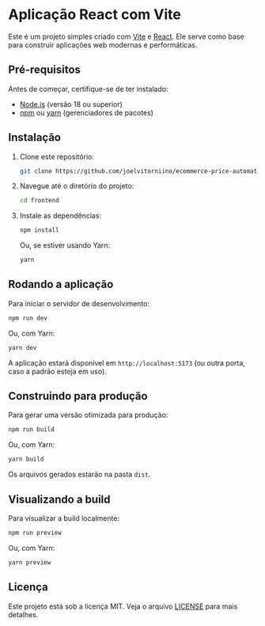 # Aplicação React com Vite

Este é um projeto simples criado com [Vite](https://vitejs.dev/) e [React](https://react.dev/). Ele serve como base para construir aplicações web modernas e performáticas.

## Pré-requisitos

Antes de começar, certifique-se de ter instalado:

- [Node.js](https://nodejs.org/) (versão 18 ou superior)
- [npm](https://www.npmjs.com/) ou [yarn](https://yarnpkg.com/) (gerenciadores de pacotes)

## Instalação

1. Clone este repositório:

   ```bash
   git clone https://github.com/joelvitorniino/ecommerce-price-automation
   ```

2. Navegue até o diretório do projeto:

   ```bash
   cd frontend
   ```

3. Instale as dependências:

   ```bash
   npm install
   ```

   Ou, se estiver usando Yarn:

   ```bash
   yarn
   ```

## Rodando a aplicação

Para iniciar o servidor de desenvolvimento:

```bash
npm run dev
```

Ou, com Yarn:

```bash
yarn dev
```

A aplicação estará disponível em `http://localhost:5173` (ou outra porta, caso a padrão esteja em uso).

## Construindo para produção

Para gerar uma versão otimizada para produção:

```bash
npm run build
```

Ou, com Yarn:

```bash
yarn build
```

Os arquivos gerados estarão na pasta `dist`.

## Visualizando a build

Para visualizar a build localmente:

```bash
npm run preview
```

Ou, com Yarn:

```bash
yarn preview
```

## Licença

Este projeto está sob a licença MIT. Veja o arquivo [LICENSE](./LICENSE) para mais detalhes.
